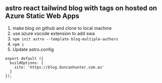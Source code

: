 ## astro react tailwind blog with tags on hosted on Azure Static Web Apps

1. make blog on github and clone to local machine
2. use azure vscode extension to add swa
3. `npm init astro --template blog-multiple-authors`
4. `npm i `
5. Update astro.config

```
export default ({
  buildOptions: {
    site: 'https://blog.duncanhunter.com.au'
  }
});
```
